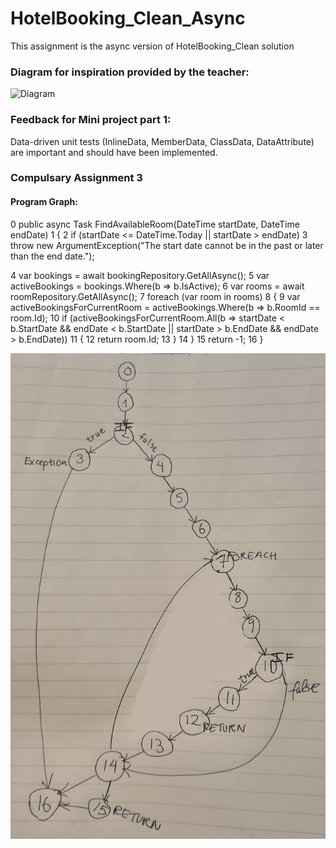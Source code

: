 # HotelBooking_Clean_Async
 This assignment is the async version of HotelBooking_Clean solution

 ### Diagram for inspiration provided by the teacher:
 ![Diagram](docs/diagram.png)


 ### Feedback for Mini project part 1: 
 Data-driven unit tests (InlineData, MemberData, ClassData, DataAttribute) are important and should have been implemented. 


 ### Compulsary Assignment 3
 #### Program Graph: 
0       public async Task<int> FindAvailableRoom(DateTime startDate, DateTime endDate)
1       {
2           if (startDate <= DateTime.Today || startDate > endDate)
3               throw new ArgumentException("The start date cannot be in the past or later than the end date.");

4           var bookings = await bookingRepository.GetAllAsync();
5           var activeBookings = bookings.Where(b => b.IsActive);
6           var rooms = await roomRepository.GetAllAsync();
7           foreach (var room in rooms)
8           {
9               var activeBookingsForCurrentRoom = activeBookings.Where(b => b.RoomId == room.Id);
10              if (activeBookingsForCurrentRoom.All(b => startDate < b.StartDate &&
                    endDate < b.StartDate || startDate > b.EndDate && endDate > b.EndDate))
11              {
12                  return room.Id;
13              }
14          }
15          return -1;
16      }

![Diagram](docs/program_graph_FindAvailableRooms.jpg)